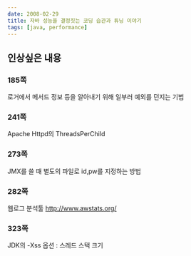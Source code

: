 ```yaml
---
date: 2008-02-29
title: 자바 성능을 결정짓는 코딩 습관과 튜닝 이야기
tags: [java, performance]
---
```


## 인상싶은 내용
### 185쪽
로거에서 메서드 정보 등을 알아내기 위해 일부러 예외를 던지는 기법

### 241쪽
Apache Httpd의 ThreadsPerChild

### 273쪽
JMX를 쓸 때 별도의 파일로 id,pw를 지정하는 방법

### 282쪽
웹로그 분석툴 http://www.awstats.org/

### 323쪽
JDK의 -Xss 옵션 :  스레드 스택 크기 

